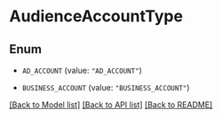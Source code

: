 # AudienceAccountType

## Enum


* `AD_ACCOUNT` (value: `"AD_ACCOUNT"`)

* `BUSINESS_ACCOUNT` (value: `"BUSINESS_ACCOUNT"`)


[[Back to Model list]](../README.md#documentation-for-models) [[Back to API list]](../README.md#documentation-for-api-endpoints) [[Back to README]](../README.md)



